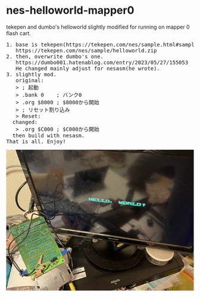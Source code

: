 # nes-helloworld-mapper0
tekepen and dumbo's helloworld slightly modified for running on mapper 0 flash cart.
<PRE>
1. base is tekepen(https://tekepen.com/nes/sample.html#samples)'s one.
   https://tekepen.com/nes/sample/helloworld.zip
2. then, overwrite dumbo's one.
   https://dumbo001.hatenablog.com/entry/2023/05/27/155053
   He changed mainly adjust for nesasm(he wrote).
3. slightly mod.
   original:
   > ; 起動
   > .bank 0    ; バンク0 
   > .org $8000 ; $8000から開始
   > ; リセット割り込み
   > Reset:
  changed:
   > .org $C000 ; $C000から開始
  then build with nesasm.
That is all. Enjoy!
</PRE>
<img src=https://github.com/cobwebkanamachi/nes-helloworld-mapper0/blob/main/hw.jpg>
